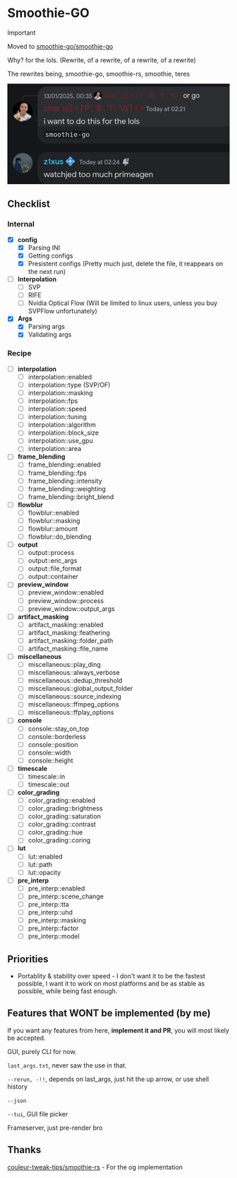# Smoothie-GO

> [!IMPORTANT]  
> Moved to [smoothie-go/smoothie-go](https://github.com/smoothie-go/smoothie-go)

Why? for the lols. (Rewrite, of a rewrite, of a rewrite, of a rewrite)

The rewrites being, smoothie-go, smoothie-rs, smoothie, teres

![doing this](assets/doingthis.png)

## Checklist

### Internal

- [x] **config**
  - [x] Parsing INI
  - [x] Getting configs
  - [x] Presistent configs (Pretty much just, delete the file, it reappears on the next run)

- [ ] **Interpolation**
  - [ ] SVP
  - [ ] RIFE
  - [ ] Nvidia Optical Flow (Will be limited to linux users, unless you buy SVPFlow unfortunately)

- [x] **Args**
  - [x] Parsing args
  - [x] Validating args

### Recipe
- [ ] **interpolation**
  - [ ] interpolation::enabled
  - [ ] interpolation::type (SVP/OF)
  - [ ] interpolation::masking
  - [ ] interpolation::fps
  - [ ] interpolation::speed
  - [ ] interpolation::tuning
  - [ ] interpolation::algorithm
  - [ ] interpolation::block_size
  - [ ] interpolation::use_gpu
  - [ ] interpolation::area

- [ ] **frame_blending**
  - [ ] frame_blending::enabled
  - [ ] frame_blending::fps
  - [ ] frame_blending::intensity
  - [ ] frame_blending::weighting
  - [ ] frame_blending::bright_blend

- [ ] **flowblur**
  - [ ] flowblur::enabled
  - [ ] flowblur::masking
  - [ ] flowblur::amount
  - [ ] flowblur::do_blending

- [ ] **output**
  - [ ] output::process
  - [ ] output::enc_args
  - [ ] output::file_format
  - [ ] output::container

- [ ] **preview_window**
  - [ ] preview_window::enabled
  - [ ] preview_window::process
  - [ ] preview_window::output_args

- [ ] **artifact_masking**
  - [ ] artifact_masking::enabled
  - [ ] artifact_masking::feathering
  - [ ] artifact_masking::folder_path
  - [ ] artifact_masking::file_name

- [ ] **miscellaneous**
  - [ ] miscellaneous::play_ding
  - [ ] miscellaneous::always_verbose
  - [ ] miscellaneous::dedup_threshold
  - [ ] miscellaneous::global_output_folder
  - [ ] miscellaneous::source_indexing
  - [ ] miscellaneous::ffmpeg_options
  - [ ] miscellaneous::ffplay_options

- [ ] **console**
  - [ ] console::stay_on_top
  - [ ] console::borderless
  - [ ] console::position
  - [ ] console::width
  - [ ] console::height

- [ ] **timescale**
  - [ ] timescale::in
  - [ ] timescale::out

- [ ] **color_grading**
  - [ ] color_grading::enabled
  - [ ] color_grading::brightness
  - [ ] color_grading::saturation
  - [ ] color_grading::contrast
  - [ ] color_grading::hue
  - [ ] color_grading::coring

- [ ] **lut**
  - [ ] lut::enabled
  - [ ] lut::path
  - [ ] lut::opacity

- [ ] **pre_interp**
  - [ ] pre_interp::enabled
  - [ ] pre_interp::scene_change
  - [ ] pre_interp::tta
  - [ ] pre_interp::uhd
  - [ ] pre_interp::masking
  - [ ] pre_interp::factor
  - [ ] pre_interp::model

## Priorities

* Portablity & stability over speed - I don't want it to be the fastest possible, I want it to work on most platforms and be as stable as possible, while being fast enough.

## Features that WONT be implemented (by me)

If you want any features from here, **implement it and PR**, you will most likely be accepted.

GUI, purely CLI for now.

`last_args.txt`, never saw the use in that.

`--rerun, -!!`, depends on last_args, just hit the up arrow, or use shell history

`--json`

`--tui`, GUI file picker

Frameserver, just pre-render bro


## Thanks
[couleur-tweak-tips/smoothie-rs](https://github.com/couleur-tweak-tips/smoothie-rs) - For the og implementation

